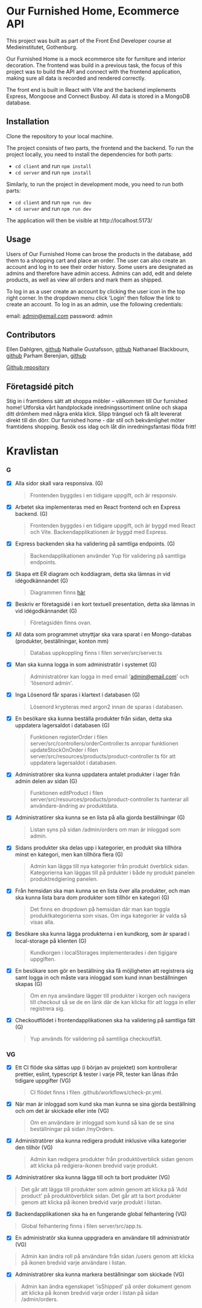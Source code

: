 # Our Furnished Home, Ecommerce API

This project was built as part of the Front End Developer course at Medieinstitutet, Gothenburg.

Our Furnished Home is a mock ecommerce site for furniture and interior decoration. The frontend was build in a previous task, the focus of this project was to build the API and connect with the frontend application, making sure all data is recorded and rendered correctly.

The front end is built in React with Vite and the backend implements Express, Mongoose and Connect Busboy. All data is stored in a MongoDB database.

## Installation

Clone the repository to your local machine.

The project consists of two parts, the frontend and the backend. To run the project locally, you need to install the dependencies for both parts:

- `cd client` and run `npm install`
- `cd server` and run `npm install`

Similarly, to run the project in development mode, you need to run both parts:

- `cd client` and run `npm run dev`
- `cd server` and run `npm run dev`

The application will then be visible at http://localhost:5173/

## Usage

Users of Our Furnished Home can brose the products in the database, add them to a shopping cart and place an order. The user can also create an account and log in to see their order history. Some users are designated as admins and therefore have admin access. Admins can add, edit and delete products, as well as view all orders and mark them as shipped.

To log in as a user create an account by clicking the user icon in the top right corner. In the dropdown menu click 'Login' then follow the link to create an account. To log in as an admin, use the following credentials:

email: admin@email.com
password: admin

## Contributors

Ellen Dahlgren, [github](https://github.com/ellensofia)
Nathalie Gustafsson, [github](https://github.com/nathaliegustafsson)
Nathanael Blackbourn, [github](https://github.com/NathanaelBlackbourn)
Parham Berenjian, [github](https://github.com/ParhamInBinary)

[Github repository](https://github.com/ellensofia/ofh-webbshop-api)

## Företagsidé pitch

Stig in i framtidens sätt att shoppa möbler – välkommen till Our furnished home! Utforska vårt handplockade inredningssortiment online och skapa ditt drömhem med några enkla klick. Slipp trängsel och få allt levererat direkt till din dörr. Our furnished home - där stil och bekvämlighet möter framtidens shopping. Besök oss idag och låt din inredningsfantasi flöda fritt!

# Kravlistan

### G

- [x] Alla sidor skall vara responsiva. (G)

  > Frontenden byggdes i en tidigare uppgift, och är responsiv.

- [x] Arbetet ska implementeras med en React frontend och en Express backend. (G)

  > Frontenden byggdes i en tidigare uppgift, och är byggd med React och Vite. Backendapplikationen är byggd med Express.

- [x] Express backenden ska ha validering på samtliga endpoints. (G)

  > Backendapplikationen använder Yup för validering på samtliga endpoints.

- [x] Skapa ett ER diagram och koddiagram, detta ska lämnas in vid idégodkännandet (G)

  > Diagrammen finns [här](https://drive.google.com/file/d/1YvyGwDXw9pSFX4pKZ9lUu4rCFx7lhcnL/view?usp=sharing)

- [x] Beskriv er företagsidé i en kort textuell presentation, detta ska lämnas in vid idégodkännandet (G)

  > Företagsidén finns ovan.

- [x] All data som programmet utnyttjar ska vara sparat i en Mongo-databas (produkter, beställningar, konton mm)

  > Databas uppkoppling finns i filen server/src/server.ts

- [x] Man ska kunna logga in som administratör i systemet (G)

  > Administratörer kan logga in med email 'admin@email.com' och 'lösenord admin'.

- [x] Inga Lösenord får sparas i klartext i databasen (G)

  > Lösenord krypteras med argon2 innan de sparas i databasen.

- [x] En besökare ska kunna beställa produkter från sidan, detta ska uppdatera lagersaldot i databasen (G)

  > Funktionen registerOrder i filen server/src/controllers/orderController.ts anropar funktionen updateStockOnOrder i filen server/src/resources/products/product-controller.ts för att uppdatera lagersaldot i databasen.

- [x] Administratörer ska kunna uppdatera antalet produkter i lager från admin delen av sidan (G)

  > Funktionen editProduct i filen server/src/resources/products/product-controller.ts hanterar all användare-ändring av produktdata.

- [x] Administratörer ska kunna se en lista på alla gjorda beställningar (G)

  > Listan syns på sidan /admin/orders om man är inloggad som admin.

- [x] Sidans produkter ska delas upp i kategorier, en produkt ska tillhöra minst en kategori, men kan tillhöra flera (G)

  > Admin kan lägga till nya kategorier från produkt överblick sidan. Kategorierna kan läggas till på prdukter i både ny produkt panelen produktredgiering panelen.

- [x] Från hemsidan ska man kunna se en lista över alla produkter, och man ska kunna lista bara dom produkter som tillhör en kategori (G)

  > Det finns en dropdown på hemsidan där man kan toggla produktkategorierna som visas. Om inga kategorier är valda så visas alla.

- [x] Besökare ska kunna lägga produkterna i en kundkorg, som är sparad i local-storage på klienten (G)

  > Kundkorgen i localStorages implementerades i den tigigare uppgiften.

- [x] En besökare som gör en beställning ska få möjligheten att registrera sig samt logga in och måste vara inloggad som kund innan beställningen skapas (G)

  > Om en nya användare lägger till produkter i korgen och navigera till checkout så se de en länk där de kan klicka för att logga in eller registrera sig.

- [x] Checkoutflödet i frontendapplikationen ska ha validering på samtliga fält (G)

  > Yup används för validering på samtiliga checkoutfält.

### VG

- [x] Ett CI flöde ska sättas upp (i början av projektet) som kontrollerar prettier, eslint, typescript & tester i varje PR, tester kan lånas ifrån tidigare uppgifter (VG)

  > CI flödet finns i filen .github/workflows/check-pr.yml.

- [x] När man är inloggad som kund ska man kunna se sina gjorda beställning och om det är skickade eller inte (VG)

  > Om en användare är inloggad som kund så kan de se sina beställningar på sidan /myOrders.

- [x] Administratörer ska kunna redigera produkt inklusive vilka kategorier den tillhör (VG)

  > Admin kan redigera produkter från produktöverblick sidan genom att klicka på redgiera-ikonen bredvid varje produkt.

- [x] Administratörer ska kunna lägga till och ta bort produkter (VG)

> Det går att lägga till produkter som admin genom att klicka på 'Add product' på produktöverblick sidan. Det går att ta bort produkter genom att klicka på ikonen bredvid varje produkt i listan.

- [x] Backendapplikationen ska ha en fungerande global felhantering (VG)

> Global felhantering finns i filen server/src/app.ts.

- [x] En administratör ska kunna uppgradera en användare till administratör (VG)

> Admin kan ändra roll på användare från sidan /users genom att klicka på ikonen bredvid varje användare i listan.

- [x] Administratörer ska kunna markera beställningar som skickade (VG)

> Admin kan ändra egenskapet 'isShipped' på order dokument genom att klicka på ikonen bredvid varje order i listan på sidan /admin/orders.
